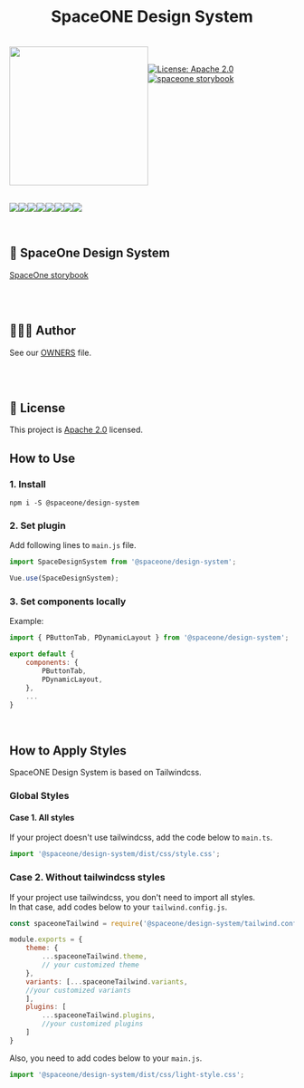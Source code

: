<h1 align="center">SpaceONE Design System</h1>  

<br/>  
<div align="center" style="display:flex;">  
  <img width="245" src="https://user-images.githubusercontent.com/35549653/76694897-de236300-66bb-11ea-9ace-b9edde9c12da.png">  
  <p> <br>
<a  href="https://www.apache.org/licenses/LICENSE-2.0"  target="_blank">  
<img  alt="License: Apache 2.0"  src="https://img.shields.io/badge/License-Apache 2.0-yellow.svg"  />  
</a> <br>
<a href="http://storybook.developer.spaceone.dev/"  target="_blank">  
    <img alt="spaceone storybook" src="https://img.shields.io/badge/Design System-SpaceOne-blueviolet.svg?logo=storybook" />  
</a>  
</p>  

</div>    

<br/>

[![](https://sourcerer.io/fame/WANZARGEN/spaceone-dev/spaceone-design-system/images/0)](https://sourcerer.io/fame/WANZARGEN/spaceone-dev/spaceone-design-system/links/0)[![](https://sourcerer.io/fame/WANZARGEN/spaceone-dev/spaceone-design-system/images/1)](https://sourcerer.io/fame/WANZARGEN/spaceone-dev/spaceone-design-system/links/1)[![](https://sourcerer.io/fame/WANZARGEN/spaceone-dev/spaceone-design-system/images/2)](https://sourcerer.io/fame/WANZARGEN/spaceone-dev/spaceone-design-system/links/2)[![](https://sourcerer.io/fame/WANZARGEN/spaceone-dev/spaceone-design-system/images/3)](https://sourcerer.io/fame/WANZARGEN/spaceone-dev/spaceone-design-system/links/3)[![](https://sourcerer.io/fame/WANZARGEN/spaceone-dev/spaceone-design-system/images/4)](https://sourcerer.io/fame/WANZARGEN/spaceone-dev/spaceone-design-system/links/4)[![](https://sourcerer.io/fame/WANZARGEN/spaceone-dev/spaceone-design-system/images/5)](https://sourcerer.io/fame/WANZARGEN/spaceone-dev/spaceone-design-system/links/5)[![](https://sourcerer.io/fame/WANZARGEN/spaceone-dev/spaceone-design-system/images/6)](https://sourcerer.io/fame/WANZARGEN/spaceone-dev/spaceone-design-system/links/6)[![](https://sourcerer.io/fame/WANZARGEN/spaceone-dev/spaceone-design-system/images/7)](https://sourcerer.io/fame/WANZARGEN/spaceone-dev/spaceone-design-system/links/7)


<br/>

## 🧩 SpaceOne Design System  
[SpaceOne storybook](http://storybook.developer.spaceone.dev/)  

&nbsp;  
&nbsp;
## 👨‍👩‍👧 Author

See our [OWNERS](https://github.com/spaceone-dev/spaceone-design-system/blob/master/AUTHORS) file.

&nbsp;  
&nbsp;

## 📝 License


This project is [Apache 2.0](https://www.apache.org/licenses/LICENSE-2.0) licensed.


## How to Use


### 1. Install

```shell
npm i -S @spaceone/design-system
```

### 2. Set plugin
   
Add following lines to ```main.js``` file. <br/>

```javascript
import SpaceDesignSystem from '@spaceone/design-system';

Vue.use(SpaceDesignSystem);
```

### 3. Set components locally

Example: 

```javascript
import { PButtonTab, PDynamicLayout } from '@spaceone/design-system';

export default {
    components: {
        PButtonTab,
        PDynamicLayout,
    },
    ...
}
```

<br/>

## How to Apply Styles

SpaceONE Design System is based on Tailwindcss.<br/>

### Global Styles

#### Case 1. All styles
If your project doesn't use tailwindcss, add the code below to ```main.ts```.

```javascript
import '@spaceone/design-system/dist/css/style.css';
```

### Case 2. Without tailwindcss styles
If your project use tailwindcss, you don't need to import all styles. <br/>
In that case, add codes below to your ```tailwind.config.js```.

```javascript
const spaceoneTailwind = require('@spaceone/design-system/tailwind.config.js')

module.exports = {
    theme: {
        ...spaceoneTailwind.theme,
        // your customized theme
    },
    variants: [...spaceoneTailwind.variants, 
    //your customized variants 
    ],
    plugins: [
        ...spaceoneTailwind.plugins,
        //your customized plugins 
    ]
}
```

Also, you need to add codes below to your ```main.js```.

```javascript
import '@spaceone/design-system/dist/css/light-style.css';
```


